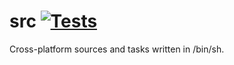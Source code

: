 # src [![Tests](https://github.com/knaka/src/actions/workflows/test.yml/badge.svg)](https://github.com/knaka/src/actions/workflows/test.yml)

Cross-platform sources and tasks written in /bin/sh.
